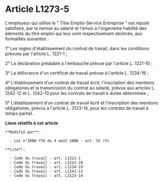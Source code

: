 # Article L1273-5

L'employeur qui utilise le " Titre Emploi-Service Entreprise " est réputé satisfaire, par la remise au salarié et l'envoi à
l'organisme habilité des éléments du titre emploi qui leur sont respectivement destinés, aux formalités suivantes : 

1° Les règles d'établissement du contrat de travail, dans les conditions prévues par l'article L. 1221-1 ; 

2° La déclaration préalable à l'embauche prévue par l'article L. 1221-10 ; 

3° La délivrance d'un certificat de travail prévue à l'article L. 1234-19 ; 

4° L'établissement d'un contrat de travail écrit, l'inscription des mentions obligatoires et la transmission du contrat au
salarié, prévus aux articles L. 1242-12 et L. 1242-13 pour les contrats de travail à durée déterminée ; 

5° L'établissement d'un contrat de travail écrit et l'inscription des mentions obligatoires, prévus à l'article L. 3123-14,
pour les contrats de travail à temps partiel.

**Liens relatifs à cet article**

	**Modifié par**:

	  - Loi n°2008-776 du 4 août 2008 - art. 55 (V)

	**Cite**:

	  - Code du travail - art. L1221-1
	  - Code du travail - art. L1221-10
	  - Code du travail - art. L1234-19
	  - Code du travail - art. L1242-12
	  - Code du travail - art. L3123-14
